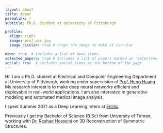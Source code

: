 ```yaml
---
layout: about
title: About
permalink: /
subtitle: Ph.D. Student at University of Pittsburgh

profile:
  align: right
  image: prof_pic.jpg
  image_cicular: true # crops the image to make it circular

news: true  # includes a list of news items
selected_papers: true # includes a list of papers marked as "selected={true}"
social: true  # includes social icons at the bottom of the page
---
```


Hi! I am a Ph.D. student at Electrical and Computer Engineering Department at University of Pittsburgh, working 
under supervision of [Prof. Heng Huang](https://sites.pitt.edu/~heh45/). My research interest is to make deep neural networks
efficient and deployable in real-world applications. I am also interested in generative modeling and automated medical image analysis.  

I spent Summer 2021 as a Deep Learning Intern at [Enlitic](https://www.enlitic.com/).

Previously I get my Bachelor of Science (B.Sc) from University of Tehran, working with [Dr. Reshad Hosseini](https://ece.ut.ac.ir/en/~reshad.hosseini)
on 3D Reconstruction of Symmetric Structures.

<!-- Put your address / P.O. box / other info right below your picture. You can also disable any these elements by editing `profile` property of the YAML header of your `_pages/about.md`. Edit `_bibliography/papers.bib` and Jekyll will render your [publications page](/al-folio/publications/) automatically.

Link to your social media connections, too. This theme is set up to use [Font Awesome icons](http://fortawesome.github.io/Font-Awesome/) and [Academicons](https://jpswalsh.github.io/academicons/), like the ones below. Add your Facebook, Twitter, LinkedIn, Google Scholar, or just disable all of them.
-->